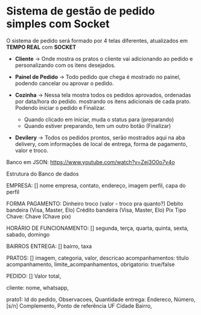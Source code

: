 # Sistema de gestão de pedido simples com Socket

O sistema de pedido será formado por 4 telas diferentes, atualizados em **TEMPO REAL** com **SOCKET**

* **Cliente** -> Onde mostra os pratos o cliente vai adicionando ao pedido e personalizando com os itens desejados.

* **Painel de Pedido** -> Todo pedido que chega é mostrado no painel, podendo cancelar ou aprovar o pedido.

* **Cozinha** -> Nessa tela mostra todos os pedidos aprovados, ordenadas por data/hora do pedido. mostrando os itens adicionais de cada prato. Podendo iniciar o pedido e Finalizar.
    * Quando clicado em iniciar, muda o status para (preparando)
    * Quando estiver preparando, tem um outro botão (Finalizar)

* **Devilery** -> Todos os pedidos prontos, serão mostrados aqui na aba delivery, com informações de local de entrega, forma de pagamento, valor e troco.

Banco em JSON: https://www.youtube.com/watch?v=Zej3O0o7v4o

Estrutura do Banco de dados

EMPRESA: []
  nome empresa,
  contato,
  endereço,
  imagem perfil,
  capa do perfil

FORMA PAGAMENTO:
  Dinheiro
    troco (valor - troco pra quanto?)
  Debito
    bandeira (Visa, Master, Elo)
  Crédito
    bandeira (Visa, Master, Elo)
  Pix
    Tipo Chave:
    Chave (Chave pix)

HORÁRIO DE FUNCIONAMENTO: []
  segunda,
  terça,
  quarta,
  quinta,
  sexta,
  sabado,
  domingo

BAIRROS ENTREGA: []
  bairro,
  taxa

PRATOS: []
  imagem, 
  categoria, 
  valor, 
  descricao
  acompanhamentos:
    titulo acompanhamento,
    limite_acompanhamentos,
    obrigatorio: true/false


PEDIDO: []
  Valor total,

  cliente:
    nome,
    whatsapp,
    
  prato1:
    Id do pedido,
    Observacoes,
    Quantidade
  entrega:
    Endereco,
    Número, [s/n]
    Complemento,
    Ponto de referência
    UF
    Cidade
    Bairro,

